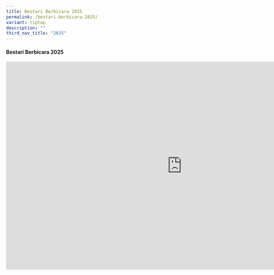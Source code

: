 ```yaml
---
title: Bestari Berbicara 2025
permalink: /bestari-berbicara-2025/
variant: tiptap
description: ""
third_nav_title: "2025"
---
```

<h4><strong>Bestari Berbicara 2025</strong></h4>
<div class="iframe-wrapper">
<iframe height="569" width="960" allowfullscreen="true" frameborder="0" src="https://docs.google.com/presentation/d/e/2PACX-1vSXQ336BCf47Cs8NijEZUyCsC4g1eRPLTY47nhTQiS3fAs8SRVadCrM9tBBqBl03k531Qlochf9ELGg/pubembed?start=false&amp;loop=false&amp;delayms=3000"></iframe>
</div>
<p></p>